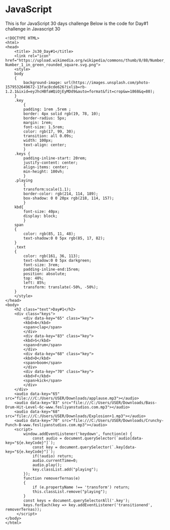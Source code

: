 # JavaScript
This is for JavaScript 30 days challenge 
Below is the code for Day#1 challenge in Javascript 30

    <!DOCTYPE HTML>
    <html>
    <head>
        <title> Js30_Day#1</title>
        <link rel="icon" href="https://upload.wikimedia.org/wikipedia/commons/thumb/8/88/Number_1_in_green_rounded_square.svg/600px-Number_1_in_green_rounded_square.svg.png">
        <style>
        body
        {
            background-image: url(https://images.unsplash.com/photo-1579532649672-13fac8cde626?ixlib=rb-1.2.1&ixid=eyJhcHBfaWQiOjEyMDd9&auto=format&fit=crop&w=1868&q=80);
        }
        .key
            {
            padding: 1rem .5rem ;
            border: 4px solid rgb(19, 78, 10);
            border-radius: 5px;
            margin: 1rem;
            font-size: 1.5rem;
            color: rgb(17, 99, 30);
            transition: all 0.09s;
            width: 100px;
            text-align: center;
            }
        .keys {
            padding-inline-start: 20rem;
            justify-content: center;
            align-items: center;
            min-height: 100vh;
            }
        .playing 
            {
            transform:scale(1.1);
            border-color: rgb(214, 114, 189);
            box-shadow: 0 0 20px rgb(218, 114, 157);
            }
        kbd{
            font-size: 40px;
            display: block;
            }
        span
        {
            color: rgb(85, 11, 48);
            text-shadow:0 0 5px rgb(85, 17, 82);
        }
        .text
        {
            color: rgb(161, 36, 113);
            text-shadow:0 0 5px darkgreen;
            font-size: 3rem;
            padding-inline-end:15rem;
            position: absolute;
            top: 40%;
            left: 85%;
            transform: translate(-50%, -50%);
        }
        </style>
    </head>
    <body>
        <h2 class="text">Day#1</h2>
        <div class="keys">
            <div data-key="65" class="key">
            <kbd>A</kbd>
            <span>clap</span>
            </div> 
            <div data-key="83" class="key"> 
            <kbd>S</kbd>
            <span>drum</span>
            </div>
            <div data-key="68" class="key">
            <kbd>D</kbd>
            <span>boom</span>
            </div>
            <div data-key="70" class="key">
            <kbd>F</kbd>
            <span>kick</span>
            </div>
        </div>
        <audio data-key="65" src="file:///C:/Users/USER/Downloads/applause.mp3"></audio>
        <audio data-key="83" src="file:///C:/Users/USER/Downloads/Bass-Drum-Hit-Level-6c-www.fesliyanstudios.com.mp3"></audio>
        <audio data-key="68" src="file:///C:/Users/USER/Downloads/Explosion+1.mp3"></audio>
        <audio data-key="70" src="file:///C:/Users/USER/Downloads/Crunchy-Punch-B-www.fesliyanstudios.com.mp3"></audio>
        <script>
            window.addEventListener('keydown', function(e) {
                const audio = document.querySelector(`audio[data-key="${e.keyCode}"]`);
                const key = document.querySelector(`.key[data-key="${e.keyCode}"]`);
                if(!audio) return;
                audio.currentTime=0;
                audio.play();
                key.classList.add("playing");
            });
            function removerTernas(e)
            {
                if (e.propertyName !== 'transform') return;
                this.classList.remove("playing");
            }
            const keys = document.querySelectorAll('.key');
            keys.forEach(key => key.addEventListener('transitionend', removerTernas));
         </script>
    </body>
    </html>
